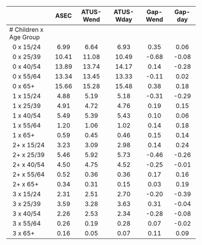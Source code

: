 
|                      |         ASEC |    ATUS-Wend |    ATUS-Wday |     Gap-Wend |      Gap-day |
| -------------------- | :----------: | :----------: | :----------: | :----------: | :----------: |
| # Children x Age Group |              |              |              |              |              |
| &nbsp;&nbsp;0 x 15/24 |         6.99 |         6.64 |         6.93 |         0.35 |         0.06 |
| &nbsp;&nbsp;0 x 25/39 |        10.41 |        11.08 |        10.49 |        -0.68 |        -0.08 |
| &nbsp;&nbsp;0 x 40/54 |        13.89 |        13.74 |        14.17 |         0.14 |        -0.28 |
| &nbsp;&nbsp;0 x 55/64 |        13.34 |        13.45 |        13.33 |        -0.11 |         0.02 |
| &nbsp;&nbsp;0 x 65+  |        15.66 |        15.28 |        15.48 |         0.38 |         0.18 |
| &nbsp;&nbsp;1 x 15/24 |         4.88 |         5.19 |         5.18 |        -0.31 |        -0.29 |
| &nbsp;&nbsp;1 x 25/39 |         4.91 |         4.72 |         4.76 |         0.19 |         0.15 |
| &nbsp;&nbsp;1 x 40/54 |         5.49 |         5.39 |         5.43 |         0.10 |         0.06 |
| &nbsp;&nbsp;1 x 55/64 |         1.20 |         1.06 |         1.02 |         0.14 |         0.18 |
| &nbsp;&nbsp;1 x 65+  |         0.59 |         0.45 |         0.46 |         0.15 |         0.14 |
| &nbsp;&nbsp;2+ x 15/24 |         3.23 |         3.09 |         2.98 |         0.14 |         0.24 |
| &nbsp;&nbsp;2+ x 25/39 |         5.46 |         5.92 |         5.73 |        -0.46 |        -0.26 |
| &nbsp;&nbsp;2+ x 40/54 |         4.50 |         4.75 |         4.52 |        -0.25 |        -0.01 |
| &nbsp;&nbsp;2+ x 55/64 |         0.52 |         0.36 |         0.36 |         0.17 |         0.16 |
| &nbsp;&nbsp;2+ x 65+ |         0.34 |         0.31 |         0.15 |         0.03 |         0.19 |
| &nbsp;&nbsp;3 x 15/24 |         2.31 |         2.51 |         2.70 |        -0.20 |        -0.39 |
| &nbsp;&nbsp;3 x 25/39 |         3.59 |         3.28 |         3.63 |         0.31 |        -0.04 |
| &nbsp;&nbsp;3 x 40/54 |         2.26 |         2.53 |         2.34 |        -0.28 |        -0.08 |
| &nbsp;&nbsp;3 x 55/64 |         0.26 |         0.19 |         0.28 |         0.07 |        -0.02 |
| &nbsp;&nbsp;3 x 65+  |         0.16 |         0.05 |         0.07 |         0.11 |         0.09 |

